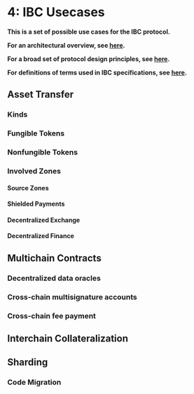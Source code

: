 # 4: IBC Usecases

**This is a set of possible use cases for the IBC protocol.**

**For an architectural overview, see [here](./1_IBC_ARCHITECTURE.md).**

**For a broad set of protocol design principles, see [here](./2_IBC_DESIGN_PRINCIPLES.md).**

**For definitions of terms used in IBC specifications, see [here](./3_IBC_TERMINOLOGY.md).**

## Asset Transfer

### Kinds

### Fungible Tokens

### Nonfungible Tokens

### Involved Zones

#### Source Zones

#### Shielded Payments

#### Decentralized Exchange

#### Decentralized Finance

## Multichain Contracts

### Decentralized data oracles

### Cross-chain multisignature accounts

### Cross-chain fee payment

## Interchain Collateralization

## Sharding

### Code Migration
